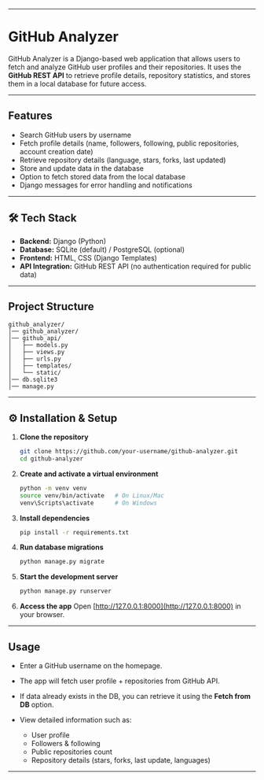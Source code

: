 

---

#  GitHub Analyzer

GitHub Analyzer is a Django-based web application that allows users to fetch and analyze GitHub user profiles and their repositories.
It uses the **GitHub REST API** to retrieve profile details, repository statistics, and stores them in a local database for future access.

---

##  Features

*  Search GitHub users by username
*  Fetch profile details (name, followers, following, public repositories, account creation date)
*  Retrieve repository details (language, stars, forks, last updated)
*  Store and update data in the database
*  Option to fetch stored data from the local database
*  Django messages for error handling and notifications

---

## 🛠️ Tech Stack

* **Backend:** Django (Python)
* **Database:** SQLite (default) / PostgreSQL (optional)
* **Frontend:** HTML, CSS (Django Templates)
* **API Integration:** GitHub REST API (no authentication required for public data)

---

##  Project Structure

```
github_analyzer/
│── github_analyzer/        
│── github_api/             
│   ├── models.py           
│   ├── views.py           
│   ├── urls.py             
│   ├── templates/         
│   └── static/             
│── db.sqlite3              
│── manage.py               
```

---

## ⚙️ Installation & Setup

1. **Clone the repository**

   ```bash
   git clone https://github.com/your-username/github-analyzer.git
   cd github-analyzer
   ```

2. **Create and activate a virtual environment**

   ```bash
   python -m venv venv
   source venv/bin/activate   # On Linux/Mac
   venv\Scripts\activate      # On Windows
   ```

3. **Install dependencies**

   ```bash
   pip install -r requirements.txt
   ```

4. **Run database migrations**

   ```bash
   python manage.py migrate
   ```

5. **Start the development server**

   ```bash
   python manage.py runserver
   ```

6. **Access the app**
   Open [http://127.0.0.1:8000](http://127.0.0.1:8000) in your browser.

---

##  Usage

* Enter a GitHub username on the homepage.
* The app will fetch user profile + repositories from GitHub API.
* If data already exists in the DB, you can retrieve it using the **Fetch from DB** option.
* View detailed information such as:

  * User profile
  * Followers & following
  * Public repositories count
  * Repository details (stars, forks, last update, languages)

---





